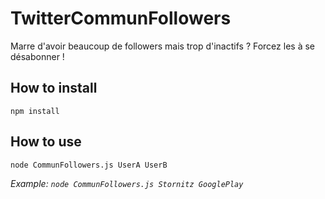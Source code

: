 # TwitterCommunFollowers
Marre d'avoir beaucoup de followers mais trop d'inactifs ? Forcez les à se désabonner !

## How to install
```
npm install
```

## How to use
```
node CommunFollowers.js UserA UserB
```
_Example: `node CommunFollowers.js Stornitz GooglePlay`_
